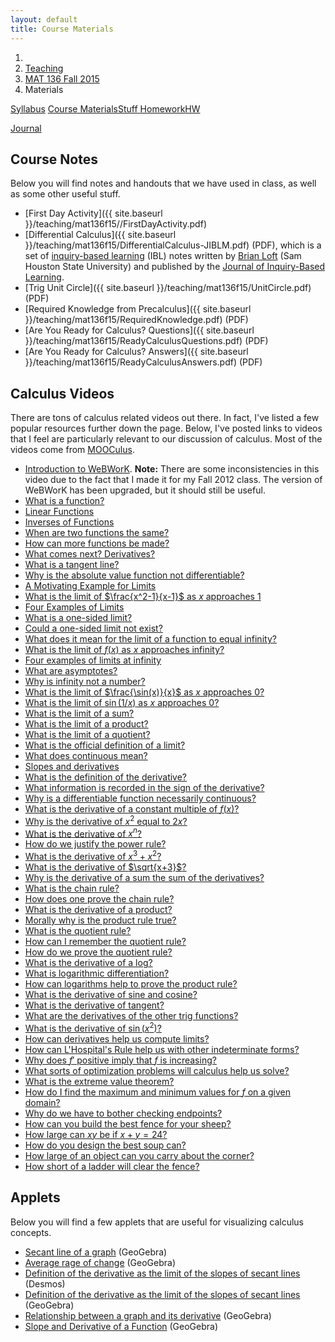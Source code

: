 ```yaml
---
layout: default
title: Course Materials
---
```


<ol class="breadcrumb">
  <li><a href="/"><i class="fa fa-home"></i></a></li>
  <li><a href="/teaching/">Teaching</a></li>
  <li><a href="/teaching/mat136f15">MAT 136 Fall 2015</a></li>
  <li class="active">Materials</li>
</ol>

<div class="row">
<div class="col-xs-12">
<div class="btn-group btn-group-justified">
<a class="btn btn-default btn-success" href="{{site.baseurl}}/teaching/mat136f15/syllabus/">Syllabus</a>

<a class="btn btn-default btn-primary" href="{{site.baseurl}}/teaching/mat136f15/materials/">
<span class="hidden-xs">Course Materials</span><span class="visible-xs">Stuff</span>
</a>

<a class="btn btn-default btn-warning" href="{{site.baseurl}}/teaching/mat136f15/homework/">
<span class="hidden-xs">Homework</span><span class="visible-xs">HW</span>
</a>

<a class="btn btn-default btn-info" href="{{site.baseurl}}/teaching/mat136f15/journal/">Journal</a>
</div>
</div>
</div>

## Course Notes ##
Below you will find notes and handouts that we have used in class, as well as some other useful stuff.

- [First Day Activity]({{ site.baseurl }}/teaching/mat136f15//FirstDayActivity.pdf)
- [Differential Calculus]({{ site.baseurl }}/teaching/mat136f15/DifferentialCalculus-JIBLM.pdf) (PDF), which is a set of [inquiry-based learning](http://maamathedmatters.blogspot.com/2013/05/what-heck-is-ibl.html) (IBL) notes written by [Brian Loft](http://www.shsu.edu/academics/mathematics-and-statistics/faculty/loft.html) (Sam Houston State University) and published by the [Journal of Inquiry-Based Learning](http://www.jiblm.org).
- [Trig Unit Circle]({{ site.baseurl }}/teaching/mat136f15/UnitCircle.pdf) (PDF)
- [Required Knowledge from Precalculus]({{ site.baseurl }}/teaching/mat136f15/RequiredKnowledge.pdf) (PDF)
- [Are You Ready for Calculus? Questions]({{ site.baseurl }}/teaching/mat136f15/ReadyCalculusQuestions.pdf) (PDF)
- [Are You Ready for Calculus? Answers]({{ site.baseurl }}/teaching/mat136f15/ReadyCalculusAnswers.pdf) (PDF)
<!-- - [Function Analysis](http://teaching.danaernst.com/files/fall2014/mat136/FunctionAnalysis.pdf)
- [Applied Optimization](http://teaching.danaernst.com/files/fall2014/mat136/AppliedOptimization.pdf)
- [Related Rates](http://teaching.danaernst.com/files/fall2014/mat136/RelatedRates.pdf)
- [Integration by Substitution](http://teaching.danaernst.com/files/fall2014/mat136/Substitution.pdf)
- [Integration by By Parts](http://teaching.danaernst.com/files/fall2014/mat136/IntegrationByParts.pdf)
- [Falling Objects](http://teaching.danaernst.com/files/fall2014/mat136/FallingObjects.pdf) -->

## Calculus Videos ##
There are tons of calculus related videos out there.  In fact, I've listed a few popular resources further down the page.  Below, I've posted links to videos that I feel are particularly relevant to our discussion of calculus.  Most of the videos come from [MOOCulus](https://mooculus.osu.edu/).

- [Introduction to WeBWorK](http://www.youtube.com/watch?v=nqv2dk70IFw). **Note:** There are some inconsistencies in this video due to the fact that I made it for my Fall 2012 class.  The version of WeBWorK has been upgraded, but it should still be useful.
- [What is a function?](http://www.youtube.com/watch?v=2MrH499MvHw)
- [Linear Functions](http://www.youtube.com/watch?v=hYrPYeI32Gw&feature=youtu.be)
- [Inverses of Functions](http://www.youtube.com/watch?v=daKVqDF8hng)
- [When are two functions the same?](https://www.youtube.com/watch?v=GVlMFJ5TTmg)
- [How can more functions be made?](https://www.youtube.com/watch?v=nEqCaj3hBKU)
- [What comes next? Derivatives?](https://www.youtube.com/watch?v=4skfx0S2y6Y)
- [What is a tangent line?](https://www.youtube.com/watch?v=-P54Jsy8fms)
- [Why is the absolute value function not differentiable?](https://www.youtube.com/watch?v=VpEZKqhwbF8)
- [A Motivating Example for Limits](http://www.youtube.com/watch?v=0WVpVxdX9YQ&feature=youtu.be)
- [What is the limit of $\frac{x^2-1}{x-1}$ as $x$ approaches 1](https://www.youtube.com/watch?v=YTKoob7m3DM)
- [Four Examples of Limits](http://www.youtube.com/watch?v=MTl8wh_iyWg&feature=youtu.be)
- [What is a one-sided limit?](https://www.youtube.com/watch?v=KI5tjq2yrcI)
- [Could a one-sided limit not exist?](http://www.youtube.com/watch?v=QT2Mqbn62sw&feature=share&list=PLsvV2phQMzuXQRKrz-U9Wj9abu3PrQAXR)
- [What does it mean for the limit of a function to equal infinity?](https://www.youtube.com/watch?v=XtWc-grgKeQ)
- [What is the limit of $f(x)$ as $x$ approaches infinity?](https://www.youtube.com/watch?v=O-7yCtlJzco)
- [Four examples of limits at infinity](http://www.youtube.com/watch?v=9EUYKTT5ZH4&feature=share&list=PLsvV2phQMzuXQRKrz-U9Wj9abu3PrQAXR)
- [What are asymptotes?](http://www.youtube.com/watch?v=doQJmwxdMZQ&feature=youtu.be)
- [Why is infinity not a number?](https://www.youtube.com/watch?v=P4uPiXBP_rc)
- [What is the limit of $\frac{\sin(x)}{x}$ as $x$ approaches 0?](https://www.youtube.com/watch?v=otW6HcxrRlY)
- [What is the limit of $\sin(1/x)$ as $x$ approaches 0?](https://www.youtube.com/watch?v=oSwyUcJhrsE)
- [What is the limit of a sum?](https://www.youtube.com/watch?v=uHEFFyVmDSc)
- [What is the limit of a product?](https://www.youtube.com/watch?v=FvKdHYRJhuY)
- [What is the limit of a quotient?](https://www.youtube.com/watch?v=QOfMqMDFeuA)
- [What is the official definition of a limit?](https://www.youtube.com/watch?v=brGYgjNjajs)
- [What does continuous mean?](https://www.youtube.com/watch?v=ReDZpc5jhCw)
- [Slopes and derivatives](http://www.youtube.com/watch?v=l61CwwsL5vw)
- [What is the definition of the derivative?](https://www.youtube.com/watch?v=-cGbSEdqMt8)
- [What information is recorded in the sign of the derivative?](https://www.youtube.com/watch?v=Kr3mZgcBwOs)
- [Why is a differentiable function necessarily continuous?](https://www.youtube.com/watch?v=A4Z2o6JZ6vQ)
- [What is the derivative of a constant multiple of $f(x)$?](https://www.youtube.com/watch?v=1v2FEbVyu9A)
- [Why is the derivative of $x^2$ equal to $2x$?](https://www.youtube.com/watch?v=-a9gGq5Ya0U)
- [What is the derivative of $x^n$?](https://www.youtube.com/watch?v=XIXctIdQxwg)
- [How do we justify the power rule?](https://www.youtube.com/watch?v=3tNfUnTsEoc)
- [What is the derivative of $x^3+x^2$?](https://www.youtube.com/watch?v=O1njJq7eJps)
- [What is the derivative of $\sqrt{x+3}$?](http://www.youtube.com/watch?v=Xaug5MNA-TU)
- [Why is the derivative of a sum the sum of the derivatives?](https://www.youtube.com/watch?v=7enfyOJ-y9g)
- [What is the chain rule?](https://www.youtube.com/watch?v=XI42FQxS8po)
- [How does one prove the chain rule?](https://www.youtube.com/watch?v=r3d81ZtG8_8)
- [What is the derivative of a product?](https://www.youtube.com/watch?v=SQh32rBqoEM)
- [Morally why is the product rule true?](https://www.youtube.com/watch?v=8Ow_O1JZTLs)
- [What is the quotient rule?](https://www.youtube.com/watch?v=oFdEq7PeSSI)
- [How can I remember the quotient rule?](https://www.youtube.com/watch?v=60d3vBN7_4g)
- [How do we prove the quotient rule?](https://www.youtube.com/watch?v=MEtnfhMlNi4)
- [What is the derivative of a log?](https://www.youtube.com/watch?v=OI54BghwqnM)
- [What is logarithmic differentiation?](https://www.youtube.com/watch?v=QumjEW2QexQ)
- [How can logarithms help to prove the product rule?](https://www.youtube.com/watch?v=_O8jWuYs2uE)
- [What is the derivative of sine and cosine?](https://www.youtube.com/watch?v=jQumrWkL4ig)
- [What is the derivative of tangent?](https://www.youtube.com/watch?v=S0K_PH9k0fw)
- [What are the derivatives of the other trig functions?](https://www.youtube.com/watch?v=UajbNOS0GA8)
- [What is the derivative of $\sin(x^2)$?](https://www.youtube.com/watch?v=8P_mOivrx0w)
- [How can derivatives help us compute limits?](https://www.youtube.com/watch?v=1RQltqUDG3M)
- [How can L'Hospital's Rule help us with other indeterminate forms?](https://www.youtube.com/watch?v=I0CLMzL4Zao)
- [Why does $f'$ positive imply that $f$ is increasing?](https://www.youtube.com/watch?v=3x99ymCGE9g)
- [What sorts of optimization problems will calculus help us solve?](https://www.youtube.com/watch?v=5cM3E1Q-dhg)
- [What is the extreme value theorem?](https://www.youtube.com/watch?v=4-r_ifoXjX8)
- [How do I find the maximum and minimum values for $f$ on a given domain?](https://www.youtube.com/watch?v=PB1pdsvEWnI)
- [Why do we have to bother checking endpoints?](https://www.youtube.com/watch?v=1MkxyjP1efs)
- [How can you build the best fence for your sheep?](https://www.youtube.com/watch?v=mN1kssn1_DY)
- [How large can $xy$ be if $x+y=24$?](https://www.youtube.com/watch?v=-CQgXZ5qVuM)
- [How do you design the best soup can?](https://www.youtube.com/watch?v=5HnVLjUQRNI)
- [How large of an object can you carry about the corner?](https://www.youtube.com/watch?v=6yuN7jOQufM)
- [How short of a ladder will clear the fence?](https://www.youtube.com/watch?v=2_L9MoFCKiA)

## Applets ##
Below you will find a few applets that are useful for visualizing calculus concepts.

- [Secant line of a graph](http://geogebratube.org/student/m16248) (GeoGebra)
- [Average rage of change](http://geogebratube.org/student/m16248) (GeoGebra)
- [Definition of the derivative as the limit of the slopes of secant lines](https://www.desmos.com/calculator/8ubngtz3ei) (Desmos)
- [Definition of the derivative as the limit of the slopes of secant lines](http://geogebratube.org/student/m15671) (GeoGebra)
- [Relationship between a graph and its derivative](http://www.geogebra.org/en/examples/function_slope/function_slope2.html) (GeoGebra)
- [Slope and Derivative of a Function](http://www.geogebra.org/en/examples/function_slope/function_slope2.html) (GeoGebra)

<!-- ## Reviews for Exams ##
To study for your exams, I recommend looking over and redoing as many homework problems as possible.  This includes Daily and Weekly Homework.  The correct answers for WeBWorK problems are always made available after an assignment's due date.  In addition, you should read over examples done in class and make sure you understand them.  The review sheets posted below provide additional information about what sections and what topics you should be familiar with prior to each exam.

- [Review for Exam 1](http://teaching.danaernst.com/files/fall2014/mat136/136Review1.pdf)
- [Review for Exam 2](http://teaching.danaernst.com/files/fall2014/mat136/136Review2.pdf)
- [Review for Exam 3](http://teaching.danaernst.com/files/fall2014/mat136/136Review3.pdf)
- [Review for Exam 4](http://teaching.danaernst.com/files/fall2014/mat136/136Review4.pdf) -->
